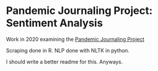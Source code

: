 # Pandemic Journaling Project: Sentiment Analysis

Work in 2020 examining the [Pandemic Journaling Project](https://www.pandemicjournalingproject.org/)

Scraping done in R. NLP done with NLTK in python.

I should write a better readme for this. Anyways.
